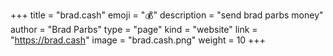 +++
title = "brad.cash"
emoji = "💰️"
description = "send brad parbs money"
author = "Brad Parbs"
type = "page"
kind = "website"
link = "https://brad.cash"
image = "brad.cash.png"
weight = 10
+++
